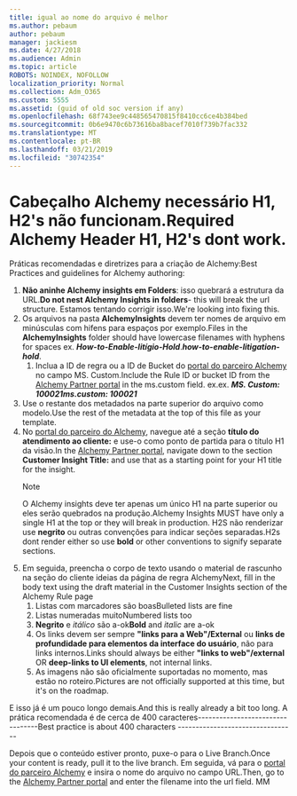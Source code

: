 ```yaml
---
title: igual ao nome do arquivo é melhor
ms.author: pebaum
author: pebaum
manager: jackiesm
ms.date: 4/27/2018
ms.audience: Admin
ms.topic: article
ROBOTS: NOINDEX, NOFOLLOW
localization_priority: Normal
ms.collection: Adm_O365
ms.custom: 5555
ms.assetid: (guid of old soc version if any)
ms.openlocfilehash: 68f743ee9c448565470815f8410cc6ce4b384bed
ms.sourcegitcommit: 0b6e9470c6b73616ba8bacef7010f739b7fac332
ms.translationtype: MT
ms.contentlocale: pt-BR
ms.lasthandoff: 03/21/2019
ms.locfileid: "30742354"
---
```

# <a name="required-alchemy-header-h1-h2s-dont-work"></a><span data-ttu-id="e90d7-102">Cabeçalho Alchemy necessário H1, H2's não funcionam.</span><span class="sxs-lookup"><span data-stu-id="e90d7-102">Required Alchemy Header H1, H2's dont work.</span></span>
<span data-ttu-id="e90d7-103">Práticas recomendadas e diretrizes para a criação de Alchemy:</span><span class="sxs-lookup"><span data-stu-id="e90d7-103">Best Practices and guidelines for Alchemy authoring:</span></span>

1. <span data-ttu-id="e90d7-104">**Não aninhe Alchemy insights em Folders**: isso quebrará a estrutura da URL.</span><span class="sxs-lookup"><span data-stu-id="e90d7-104">**Do not nest Alchemy Insights in folders**- this will break the url structure.</span></span> <span data-ttu-id="e90d7-105">Estamos tentando corrigir isso.</span><span class="sxs-lookup"><span data-stu-id="e90d7-105">We're looking into fixing this.</span></span>
1. <span data-ttu-id="e90d7-106">Os arquivos na pasta **AlchemyInsights** devem ter nomes de arquivo em minúsculas com hifens para espaços por exemplo.</span><span class="sxs-lookup"><span data-stu-id="e90d7-106">Files in the **AlchemyInsights** folder should have lowercase filenames with hyphens for spaces ex.</span></span> <span data-ttu-id="e90d7-107">***How-to-Enable-litígio-Hold***.</span><span class="sxs-lookup"><span data-stu-id="e90d7-107">***how-to-enable-litigation-hold***.</span></span>
    1. <span data-ttu-id="e90d7-108">Inclua a ID de regra ou a ID de Bucket do [portal do parceiro Alchemy](https://alchemyportal.azurewebsites.net) no campo MS. Custom.</span><span class="sxs-lookup"><span data-stu-id="e90d7-108">Include the Rule ID or bucket ID from the [Alchemy Partner portal](https://alchemyportal.azurewebsites.net) in the ms.custom field.</span></span> <span data-ttu-id="e90d7-109">ex.</span><span class="sxs-lookup"><span data-stu-id="e90d7-109">ex.</span></span> <span data-ttu-id="e90d7-110">***MS. Custom: 100021***</span><span class="sxs-lookup"><span data-stu-id="e90d7-110">***ms.custom: 100021***</span></span>
1. <span data-ttu-id="e90d7-111">Use o restante dos metadados na parte superior do arquivo como modelo.</span><span class="sxs-lookup"><span data-stu-id="e90d7-111">Use the rest of the metadata at the top of this file as your template.</span></span>
1. <span data-ttu-id="e90d7-112">No [portal do parceiro do Alchemy](https://alchemyportal.azurewebsites.net), navegue até a seção **título do atendimento ao cliente:** e use-o como ponto de partida para o título H1 da visão.</span><span class="sxs-lookup"><span data-stu-id="e90d7-112">In the [Alchemy Partner portal](https://alchemyportal.azurewebsites.net), navigate down to the section **Customer Insight Title:** and use that as a starting point for your H1 title for the insight.</span></span> 
    > [!NOTE]
    > <span data-ttu-id="e90d7-113">O Alchemy insights deve ter apenas um único H1 na parte superior ou eles serão quebrados na produção.</span><span class="sxs-lookup"><span data-stu-id="e90d7-113">Alchemy Insights MUST have only a single H1 at the top or they will break in production.</span></span> <span data-ttu-id="e90d7-114">H2S não renderizar use **negrito** ou outras convenções para indicar seções separadas.</span><span class="sxs-lookup"><span data-stu-id="e90d7-114">H2s dont render either so use **bold** or other conventions to signify separate sections.</span></span>
1. <span data-ttu-id="e90d7-115">Em seguida, preencha o corpo de texto usando o material de rascunho na seção do cliente ideias da página de regra Alchemy</span><span class="sxs-lookup"><span data-stu-id="e90d7-115">Next, fill in the body text using the draft material in the Customer Insights section of the Alchemy Rule page</span></span>
    1. <span data-ttu-id="e90d7-116">Listas com marcadores são boas</span><span class="sxs-lookup"><span data-stu-id="e90d7-116">Bulleted lists are fine</span></span>
    1. <span data-ttu-id="e90d7-117">Listas numeradas muito</span><span class="sxs-lookup"><span data-stu-id="e90d7-117">Numbered lists too</span></span>
    1. <span data-ttu-id="e90d7-118">**Negrito** e *itálico* são a-ok</span><span class="sxs-lookup"><span data-stu-id="e90d7-118">**Bold** and *italic* are a-ok</span></span>
    1. <span data-ttu-id="e90d7-119">Os links devem ser sempre **"links para a Web"/External** ou **links de profundidade para elementos da interface do usuário**, não para links internos.</span><span class="sxs-lookup"><span data-stu-id="e90d7-119">Links should always be either **"links to web"/external** OR **deep-links to UI elements**, not internal links.</span></span>
    1. <span data-ttu-id="e90d7-120">As imagens não são oficialmente suportadas no momento, mas estão no roteiro.</span><span class="sxs-lookup"><span data-stu-id="e90d7-120">Pictures are not officially supported at this time, but it's on the roadmap.</span></span>

<span data-ttu-id="e90d7-121">E isso já é um pouco longo demais.</span><span class="sxs-lookup"><span data-stu-id="e90d7-121">And this is really already a bit too long.</span></span> <span data-ttu-id="e90d7-122">A prática recomendada é de cerca de 400 caracteres---------------------------------</span><span class="sxs-lookup"><span data-stu-id="e90d7-122">Best practice is about 400 characters ---------------------------------</span></span>

<span data-ttu-id="e90d7-123">Depois que o conteúdo estiver pronto, puxe-o para o Live Branch.</span><span class="sxs-lookup"><span data-stu-id="e90d7-123">Once your content is ready, pull it to the live branch.</span></span> <span data-ttu-id="e90d7-124">Em seguida, vá para o [portal do parceiro Alchemy](https://alchemyportal.azurewebsites.net) e insira o nome do arquivo no campo URL.</span><span class="sxs-lookup"><span data-stu-id="e90d7-124">Then, go to the [Alchemy Partner portal](https://alchemyportal.azurewebsites.net) and enter the filename into the url field.</span></span> <span data-ttu-id="e90d7-125">M</span><span class="sxs-lookup"><span data-stu-id="e90d7-125">M</span></span>